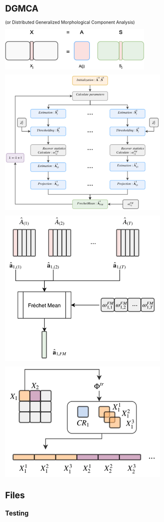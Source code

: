 # DGMCA
(or Distributed Generalized Morphological Component Analysis)





![GitHub Logo](/Fig/v1.png)

![GitHub Logo](/Fig/dgmca2_schema.png)

![GitHub Logo](/Fig/ill_frechetmean.png)

![GitHub Logo](/Fig/transform_decomp.png)

# Files


## Testing



